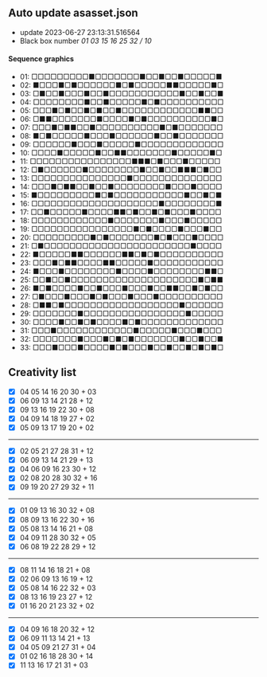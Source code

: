 ## Auto update asasset.json

* update 2023-06-27 23:13:31.516564
* Black box number _01 03 15 16 25 32 / 10_
#### Sequence graphics

* 01: □□□□□□□□□■□□□□□□□■□□■□□■□□□□□■
* 02: ■□□□■□■□□□□□□■□■□□□□□■■□□□□□■□
* 03: □■□□■□□□■□□■□□□□□□□□□□□■□□■□□■
* 04: □□□□□□□□■□□■□□□□□■□■□□□□□□□□□□
* 05: □□□■□■□□■□■□□■□□□□□□□□□□□□■■□□
* 06: □■■□□□□□□□■□□□□■□■□□□□□□□□□□■□
* 07: □□□■□■■□□■□□□□□□□□□□■□■□□□□□□□
* 08: ■□■□□□□□■□□□■□□□□□□■□□■□□□□□□□
* 09: □□□□□□■□□□■□□□□□■□□□□□□□□□□□□□
* 10: □□□□■□□□□□■□□■■□□□□□□□■□□□□□■□
* 11: □□□□□□□□□□□□□□□□■■■□■□□□■□□□□□
* 12: □■□□□□□□■□□□□□□□□■□□■□□■■■□■□□
* 13: □□□□□□□□□□□□□□□■□□□□□□□□□□□□□□
* 14: □□□■□■■□□■□□■□□□□□□□□■□□□■□□□□
* 15: ■□□□□□□□□□■□■□□□□□□□□□□□■□□■□■
* 16: □□□□□□□□□□□□□□□□□□□□■□□□□□□□□■
* 17: □□■□□□□□■□□□□■■□■□□■□■□□□■□□□□
* 18: □□□□□□□□□□□□■□□□□□□□■□□□■□□□□□
* 19: □□□□□□□□□□□□□□□□■□■□□□□■□□□■□□
* 20: □□□□□□□□□■□■□□□□□□□■□■□□□■□□□□
* 21: □■□□□□□□□□□□□□□□□□□□□□□□□■□□□□
* 22: ■□□□□□■■□□□□□□■■□■□■□□□□□□□□□□
* 23: □□□■□■■□□□□■■□□□□□■□□□□□□□□□□□
* 24: ■□□□■□□□□□□□□■□□□□■□□□□□□□□■■□
* 25: □□■□□■□□□□□□□□□□□□□□□□□□□□■□■■
* 26: ■□■□□□□■□□■□□□■□□□■□□■■□□■□■□□
* 27: □■□□□■□□□■□■□□□■□□□■□□□□□□□□□□
* 28: □■■□■□□□□□□□□□□□□□□□□□□■□□□□□□
* 29: □□□□□□□■□□□□□□□□□□□□□□□□■□□□□□
* 30: □□□□■□□■□■□□□□■□■□□□□□□□□□□□□□
* 31: □□□■□□□□□□□□□□□□■□□□□□■□□□■□□□
* 32: □□□□□□□■□□□■□■□■□□□□□□□■□□■□□■
* 33: □□□■□□□■□□□□■□■□□□■□□■□□■□■□■□
## Creativity list

- [x] 04 05 14 16 20 30 + 03
- [x] 06 09 13 14 21 28 + 12
- [x] 09 13 16 19 22 30 + 08
- [x] 04 09 14 18 19 27 + 02
- [x] 05 09 13 17 19 20 + 02
***
- [x] 02 05 21 27 28 31 + 12
- [x] 06 09 13 14 21 29 + 13
- [x] 04 06 09 16 23 30 + 12
- [x] 02 08 20 28 30 32 + 16
- [x] 09 19 20 27 29 32 + 11
***
- [x] 01 09 13 16 30 32 + 08
- [x] 08 09 13 16 22 30 + 16
- [x] 05 08 13 14 16 21 + 08
- [x] 04 09 11 28 30 32 + 05
- [x] 06 08 19 22 28 29 + 12
***
- [x] 08 11 14 16 18 21 + 08
- [x] 02 06 09 13 16 19 + 12
- [x] 05 08 14 16 22 32 + 03
- [x] 08 13 16 19 23 27 + 12
- [x] 01 16 20 21 23 32 + 02
***
- [x] 04 09 16 18 20 32 + 12
- [x] 06 09 11 13 14 21 + 13
- [x] 04 05 09 21 27 31 + 04
- [x] 01 02 16 18 28 30 + 14
- [x] 11 13 16 17 21 31 + 03
